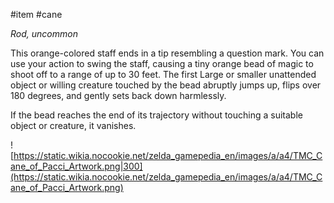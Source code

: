 #item #cane 

*Rod, uncommon*

This orange-colored staff ends in a tip resembling a question mark. You can use your action to swing the staff, causing a tiny orange bead of magic to shoot off to a range of up to 30 feet. The first Large or smaller unattended object or willing creature touched by the bead abruptly jumps up, flips over 180 degrees, and gently sets back down harmlessly.

If the bead reaches the end of its trajectory without touching a suitable object or creature, it vanishes.

![https://static.wikia.nocookie.net/zelda_gamepedia_en/images/a/a4/TMC_Cane_of_Pacci_Artwork.png|300](https://static.wikia.nocookie.net/zelda_gamepedia_en/images/a/a4/TMC_Cane_of_Pacci_Artwork.png)

